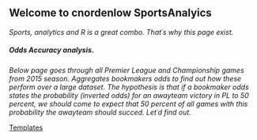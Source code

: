 ## Welcome to cnordenlow SportsAnalyics

*Sports, analytics and R is a great combo. That´s why this page exist.* 

##### Odds Accuracy analysis. 

*Below page goes through all Premier League and Championship games from 2015 season. Aggregates bookmakers odds to find out how these perform over a large dataset. The hypothesis is that if a bookmaker odds states the probability (inverted odds) for an awayteam victory in PL to 50 percent, we should come to expect that 50 percent of all games with this probability the awayteam should succed. Let´d find out.*

[Templates](https://cnordenlow.github.io/main/Templates)
